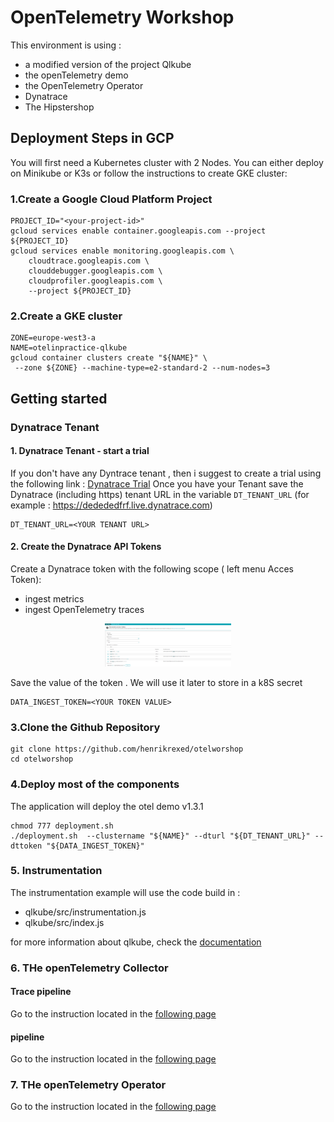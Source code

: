 # OpenTelemetry Workshop

This environment is using :
- a modified version of the project Qlkube
- the openTelemetry demo 
- the OpenTelemetry Operator 
- Dynatrace
- The Hipstershop



## Deployment Steps in GCP

You will first need a Kubernetes cluster with 2 Nodes.
You can either deploy on Minikube or K3s or follow the instructions to create GKE cluster:
### 1.Create a Google Cloud Platform Project
```shell
PROJECT_ID="<your-project-id>"
gcloud services enable container.googleapis.com --project ${PROJECT_ID}
gcloud services enable monitoring.googleapis.com \
    cloudtrace.googleapis.com \
    clouddebugger.googleapis.com \
    cloudprofiler.googleapis.com \
    --project ${PROJECT_ID}
```
### 2.Create a GKE cluster
```shell
ZONE=europe-west3-a
NAME=otelinpractice-qlkube
gcloud container clusters create "${NAME}" \
 --zone ${ZONE} --machine-type=e2-standard-2 --num-nodes=3
```


## Getting started
### Dynatrace Tenant
#### 1. Dynatrace Tenant - start a trial
If you don't have any Dyntrace tenant , then i suggest to create a trial using the following link : [Dynatrace Trial](https://bit.ly/3KxWDvY)
Once you have your Tenant save the Dynatrace (including https) tenant URL in the variable `DT_TENANT_URL` (for example : https://dedededfrf.live.dynatrace.com)
```
DT_TENANT_URL=<YOUR TENANT URL>
```


#### 2. Create the Dynatrace API Tokens
Create a Dynatrace token with the following scope ( left menu Acces Token):
* ingest metrics
* ingest OpenTelemetry traces
<p align="center"><img src="/image/data_ingest.png" width="40%" alt="data token" /></p>
Save the value of the token . We will use it later to store in a k8S secret

```
DATA_INGEST_TOKEN=<YOUR TOKEN VALUE>
```
### 3.Clone the Github Repository
```shell
git clone https://github.com/henrikrexed/otelworshop
cd otelworshop
```
### 4.Deploy most of the components
The application will deploy the otel demo v1.3.1
```shell
chmod 777 deployment.sh
./deployment.sh  --clustername "${NAME}" --dturl "${DT_TENANT_URL}" --dttoken "${DATA_INGEST_TOKEN}"
```

### 5. Instrumentation

The instrumentation example will use the code build in : 
- qlkube/src/instrumentation.js
- qlkube/src/index.js

for more information about qlkube, check the [documentation](qlkube/qlkube.md)

### 6. THe openTelemetry Collector

#### Trace pipeline

Go to the instruction located in the [following page](Instructions/01_collector_pipeline_traces/index.md)

####  pipeline
Go to the instruction located in the [following page](Instructions/02_collector_pipeline_metrics/index.md)

### 7. THe openTelemetry Operator

Go to the instruction located in the [following page](Instructions/03_Auto_Instrumentation/index.md)


